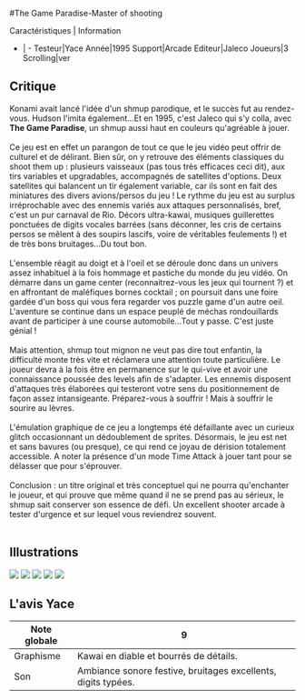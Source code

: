 #The Game Paradise-Master of shooting

Caractéristiques | Information
- | -
Testeur|Yace
Année|1995
Support|Arcade
Editeur|Jaleco
Joueurs|3
Scrolling|ver

## Critique
Konami avait lancé l'idée d'un shmup parodique, et le succès fut au rendez-vous. Hudson l'imita  également...Et en 1995, c'est Jaleco qui s'y colla, avec <b>The Game Paradise</b>, un shmup aussi haut en couleurs qu'agréable à jouer.<br/><br/>Ce jeu est en effet un parangon de tout ce que le jeu vidéo peut offrir de culturel et de délirant.  Bien sûr, on y retrouve des éléments classiques du shoot them up : plusieurs vaisseaux (pas tous très efficaces ceci dit), aux tirs variables et upgradables, accompagnés de satellites d'options. Deux satellites qui balancent un tir également variable, car ils sont en fait des miniatures des divers avions/persos du jeu ! Le rythme du jeu est au surplus irréprochable avec des ennemis variés aux attaques personnalisés, bref, c'est un pur carnaval de Rio. Décors ultra-kawai, musiques guillerettes ponctuées de digits vocales barrées (sans déconner, les cris de certains persos se mêlent à des soupirs lascifs, voire de véritables feulements !) et de très bons bruitages...Du tout bon.<br/><br/>L'ensemble réagit au doigt et à l'oeil et se déroule donc dans un univers assez inhabituel à la fois hommage et pastiche du monde du jeu vidéo. On démarre dans un game center (reconnaitrez-vous les jeux qui tournent ?) et en affrontant de maléfiques bornes cocktail ; on poursuit dans une foire gardée d'un boss qui vous fera regarder vos puzzle game d'un autre oeil. L'aventure se continue dans un espace peuplé de méchas rondouillards avant de participer à une course automobile...Tout y passe. C'est juste génial !<br/><br/>Mais attention, shmup tout mignon ne veut pas dire tout enfantin, la difficulté monte très vite et réclamera une attention toute particulière. Le joueur devra à la fois être en permanence sur le qui-vive et avoir une connaissance poussée des levels afin de s'adapter. Les ennemis disposent d'attaques très élaborées qui testeront votre sens du positionnement de façon assez intansigeante. Préparez-vous à souffrir ! Mais à souffrir le sourire au lèvres.<br/><br/>L'émulation graphique de ce jeu a longtemps été défaillante avec un curieux glitch occasionnant un dédoublement de sprites. Désormais, le jeu est net et sans bavures (ou presque), ce qui rend ce joyau de dérision totalement accessible. A noter la présence d'un mode Time Attack à jouer tant pour se délasser que pour s'éprouver.<br/><br/>Conclusion : un titre original et très conceptuel qui ne pourra qu'enchanter le joueur, et qui prouve que même quand il ne se prend pas au sérieux, le shmup sait conserver son essence de défi. Un excellent shooter arcade à tester d'urgence et sur lequel vous reviendrez souvent.<br/><br/>

## Illustrations
![](http://www.shmup.com/images/thumbs/img_fiche_1_1546.png)
![](http://www.shmup.com/images/thumbs/img_fiche_2_1546.png)
![](http://www.shmup.com/images/thumbs/img_fiche_3_1546.png)
![](http://www.shmup.com/images/thumbs/)
![](http://www.shmup.com/images/thumbs/)

## L'avis Yace
Note globale|9
-|-
Graphisme|Kawai en diable et bourrés de détails.
Son|Ambiance sonore festive, bruitages excellents, digits typées.
